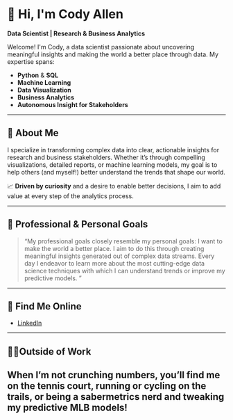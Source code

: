 # 👋 Hi, I'm Cody Allen

**Data Scientist | Research & Business Analytics**

Welcome! I'm Cody, a data scientist passionate about uncovering meaningful insights and making the world a better place through data. My expertise spans:

- **Python** & **SQL**
- **Machine Learning**
- **Data Visualization**
- **Business Analytics**
- **Autonomous Insight for Stakeholders**

---

## 🌟 About Me

I specialize in transforming complex data into clear, actionable insights for research and business stakeholders. Whether it’s through compelling visualizations, detailed reports, or machine learning models, my goal is to help others (and myself!) better understand the trends that shape our world.

📈 **Driven by curiosity** and a desire to enable better decisions, I aim to add value at every step of the analytics process.

---

## 🚀 Professional & Personal Goals

> “My professional goals closely resemble my personal goals: I want to make the world a better place. 
I aim to do this through creating meaningful insights generated out of complex data streams. Every day I endeavor to learn more about the most cutting-edge data science techniques with which I can understand trends or improve my predictive models. ”

---

## 🔗 Find Me Online

- [LinkedIn](https://www.linkedin.com/in/cody-allen-923146119/)

---

## 🎾🚴Outside of Work

When I’m not crunching numbers, you’ll find me on the tennis court, running or cycling on the trails, or being a sabermetrics nerd and tweaking my predictive MLB models!
---

